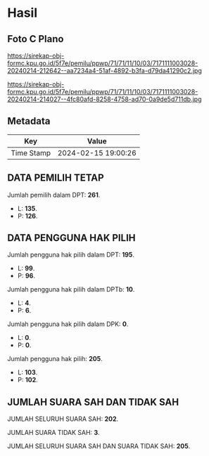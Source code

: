 # Hasil

## Foto C Plano

https://sirekap-obj-formc.kpu.go.id/5f7e/pemilu/ppwp/71/71/11/10/03/7171111003028-20240214-212642--aa7234a4-51af-4892-b3fa-d79da41290c2.jpg

https://sirekap-obj-formc.kpu.go.id/5f7e/pemilu/ppwp/71/71/11/10/03/7171111003028-20240214-214027--4fc80afd-8258-4758-ad70-0a9de5d711db.jpg


## Metadata

| Key        | Value               |
| ---------- | ------------------- |
| Time Stamp | 2024-02-15 19:00:26 |


## DATA PEMILIH TETAP

Jumlah pemilih dalam DPT: **261**.
 * L: **135**.
 * P: **126**.

## DATA PENGGUNA HAK PILIH

Jumlah pengguna hak pilih dalam DPT: **195**.
 * L: **99**.
 * P: **96**.

Jumlah pengguna hak pilih dalam DPTb: **10**.
 * L: **4**.
 * P: **6**.

Jumlah pengguna hak pilih dalam DPK: **0**.
 * L: **0**.
 * P: **0**.

Jumlah pengguna hak pilih: **205**.
 * L: **103**.
 * P: **102**.

## JUMLAH SUARA SAH DAN TIDAK SAH

JUMLAH SELURUH SUARA SAH: **202**.

JUMLAH SUARA TIDAK SAH: **3**.

JUMLAH SELURUH SUARA SAH DAN SUARA TIDAK SAH: **205**.


